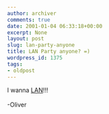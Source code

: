 ```yaml
---
author: archiver
comments: true
date: 2001-01-04 06:33:18+00:00
excerpt: None
layout: post
slug: lan-party-anyone
title: LAN Party anyone? =)
wordpress_id: 1375
tags:
- oldpost
---
```


I wanna <a href="http://www.lanparty.com/theguide/gettingstarted.shtm" target="_blank">LAN</a>!!!<br /><br />-Oliver
